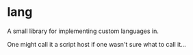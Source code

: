 lang
====

A small library for implementing custom languages in.

One might call it a script host if one wasn't sure what to call it...